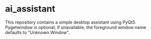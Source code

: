 # ai_assistant
This repository contains a simple desktop assistant using PyQt5.
Pygetwindow is optional; if unavailable, the foreground window name defaults to "Unknown Window".
